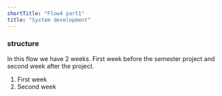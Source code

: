 ```yaml
---
shortTitle: "Flow4 part1"
title: "System development"
--- 
```

### structure
In this flow we have 2 weeks. First week before the semester project and second week after the project.
 1. First week
 2. Second week
